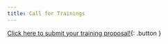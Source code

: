 ```yaml
---
title: Call for Trainings
---
```

[Click here to submit your training proposal!](https://owasp.submittable.com/submit/147366/appsec-callifornia-2020-call-for-trainers){: .button    }
